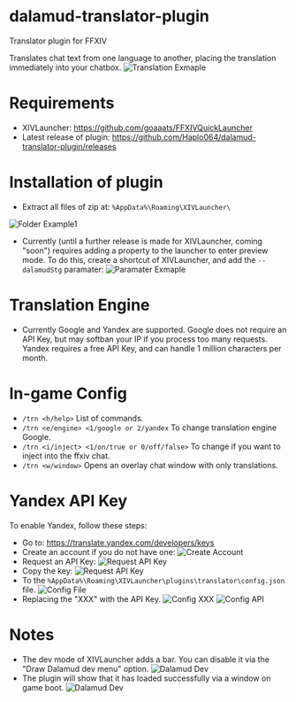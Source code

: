 # dalamud-translator-plugin
Translator plugin for FFXIV

Translates chat text from one language to another, placing the translation immediately into your chatbox.
![Translation Exmaple](https://github.com/Haplo064/dalamud-translator-plugin/blob/master/img/rm_12.png)

# Requirements
* XIVLauncher: https://github.com/goaaats/FFXIVQuickLauncher
* Latest release of plugin: https://github.com/Haplo064/dalamud-translator-plugin/releases

# Installation of plugin
* Extract all files of zip at: ```%AppData%\Roaming\XIVLauncher\```

![Folder Example1](https://github.com/Haplo064/dalamud-translator-plugin/blob/master/img/rm_01.png)

* Currently (until a further release is made for XIVLauncher, coming "soon") requires adding a property to the launcher to enter preview mode.
To do this, create a shortcut of XIVLauncher, and add the `--dalamudStg` paramater:
![Paramater Exmaple](https://github.com/Haplo064/dalamud-translator-plugin/blob/master/img/rm_09.png)

# Translation Engine
* Currently Google and Yandex are supported. Google does not require an API Key, but may softban your IP if you process too many requests.
Yandex requires a free API Key, and can handle 1 million characters per month.

# In-game Config
* ```/trn <h/help>``` List of commands.
* ```/trn <e/engine> <1/google or 2/yandex``` To change translation engine Google.
* ```/trn <i/inject> <1/on/true or 0/off/false>``` To change if you want to inject into the ffxiv chat.
* ```/trn <w/window>``` Opens an overlay chat window with only translations.


# Yandex API Key
To enable Yandex, follow these steps:
* Go to: https://translate.yandex.com/developers/keys
* Create an account if you do not have one:
![Create Account](https://github.com/Haplo064/dalamud-translator-plugin/blob/master/img/rm_04.png)
* Request an API Key:
![Request API Key](https://github.com/Haplo064/dalamud-translator-plugin/blob/master/img/rm_05.png)
* Copy the key:
![Request API Key](https://github.com/Haplo064/dalamud-translator-plugin/blob/master/img/rm_07.png)
* To the ```%AppData%\Roaming\XIVLauncher\plugins\translator\config.json``` file.
![Config File](https://github.com/Haplo064/dalamud-translator-plugin/blob/master/img/rm_02.png)
* Replacing the "XXX" with the API Key.
![Config XXX](https://github.com/Haplo064/dalamud-translator-plugin/blob/master/img/rm_03.png)
![Config API](https://github.com/Haplo064/dalamud-translator-plugin/blob/master/img/rm_08.png)

# Notes
* The dev mode of XIVLauncher adds a bar. You can disable it via the "Draw Dalamud dev menu" option.
![Dalamud Dev](https://github.com/Haplo064/dalamud-translator-plugin/blob/master/img/rm_11.png)
* The plugin will show that it has loaded successfully via a window on game boot.
![Dalamud Dev](https://github.com/Haplo064/dalamud-translator-plugin/blob/master/img/rm_10.png)
